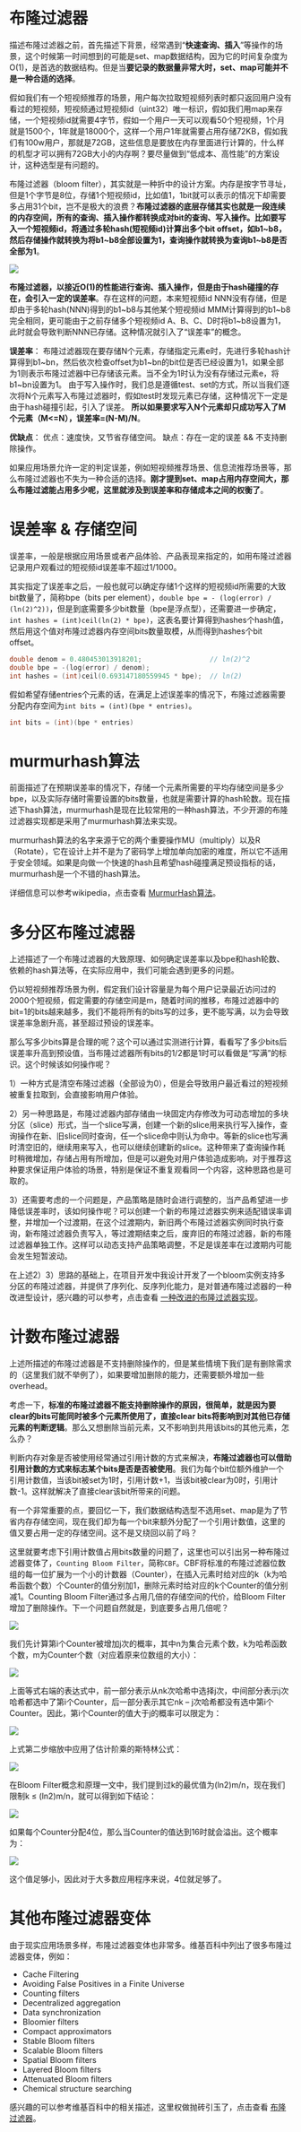 # 布隆过滤器

描述布隆过滤器之前，首先描述下背景，经常遇到“**快速查询、插入**”等操作的场景，这个时候第一时间想到的可能是set、map数据结构，因为它的时间复杂度为O(1)，是首选的数据结构。但是当**要记录的数据量非常大时，set、map可能并不是一种合适的选择**。

假如我们有一个短视频推荐的场景，用户每次拉取短视频列表时都只返回用户没有看过的短视频，短视频通过短视频id（uint32）唯一标识，假如我们用map来存储，一个短视频id就需要4字节，假如一个用户一天可以观看50个短视频，1个月就是1500个，1年就是18000个，这样一个用户1年就需要占用存储72KB，假如我们有100w用户，那就是72GB，这些信息是要放在内存里面进行计算的，什么样的机型才可以拥有72GB大小的内存啊？要尽量做到“低成本、高性能”的方案设计，这种选型是有问题的。

布隆过滤器（bloom filter），其实就是一种折中的设计方案。内存是按字节寻址，但是1个字节是8位，存储1个短视频id，比如值1，1bit就可以表示的情况下却需要多占用31个bit，岂不是极大的浪费？**布隆过滤器的底层存储其实也就是一段连续的内存空间，所有的查询、插入操作都转换成对bit的查询、写入操作。比如要写入一个短视频id，将通过多轮hash(短视频id)计算出多个bit offset，如b1~b8，然后存储操作就转换为将b1~b8全部设置为1，查询操作就转换为查询b1~b8是否全部为1**。

![](assets/布隆过滤器-9d9a1d0d.png)

**布隆过滤器，以接近O(1)的性能进行查询、插入操作，但是由于hash碰撞的存在，会引入一定的误差率**。存在这样的问题，本来短视频id NNN没有存储，但是却由于多轮hash(NNN)得到的b1~b8与其他某个短视频id MMM计算得到的b1~b8完全相同，更可能由于之前存储多个短视频id A、B、C、D时将b1~b8设置为1，此时就会导致判断NNN已存储。这种情况就引入了“误差率”的概念。

**误差率**：
布隆过滤器现在要存储N个元素，存储指定元素e时，先进行多轮hash计算得到b1~bn，然后依次检查offset为b1~bn的bit位是否已经设置为1，如果全部为1则表示布隆过滤器中已存储该元素。当不全为1时认为没有存储过元素e，将b1~bn设置为1。
由于写入操作时，我们总是遵循test、set的方式，所以当我们逐次将N个元素写入布隆过滤器时，假如test时发现元素已存储，这种情况下一定是由于hash碰撞引起，引入了误差。
**所以如果要求写入N个元素却只成功写入了M个元素（M<=N），误差率=(N-M)/N**。

**优缺点**：
优点：速度快，又节省存储空间。
缺点：存在一定的误差 && 不支持删除操作。

如果应用场景允许一定的判定误差，例如短视频推荐场景、信息流推荐场景等，那么布隆过滤器也不失为一种合适的选择。**刚才提到set、map占用内存空间大，那么布隆过滤能占用多少呢，这里就涉及到误差率和存储成本之间的权衡了**。

# 误差率 & 存储空间

误差率，一般是根据应用场景或者产品体验、产品表现来指定的，如用布隆过滤器记录用户观看过的短视频id误差率不超过1/1000。

其实指定了误差率之后，一般也就可以确定存储1个这样的短视频id所需要的大致bit数量了，简称bpe（bits per element），`double bpe = - (log(error) / (ln(2)^2))`，但是到底需要多少bit数量（bpe是浮点型），还需要进一步确定，`int hashes = (int)ceil(ln(2) * bpe)`，这表名要计算得到hashes个hash值，然后用这个值对布隆过滤器内存空间bits数量取模，从而得到hashes个bit offset。

```c
double denom = 0.480453013918201;                 // ln(2)^2
double bpe = -(log(error) / denom);
int hashes = (int)ceil(0.693147180559945 * bpe);  // ln(2)
```

假如希望存储entries个元素的话，在满足上述误差率的情况下，布隆过滤器需要分配内存空间为`int bits = (int)(bpe * entries)`。

```c
int bits = (int)(bpe * entries)
```

# murmurhash算法

前面描述了在预期误差率的情况下，存储一个元素所需要的平均存储空间是多少bpe，以及实际存储时需要设置的bits数量，也就是需要计算的hash轮数。现在描述下hash算法，murmurhash是现在比较常用的一种hash算法，不少开源的布隆过滤器实现都是采用了murmurhash算法来实现。

murmurhash算法的名字来源于它的两个重要操作MU（multiply）以及R（Rotate），它在设计上并不是为了密码学上增加单向加密的难度，所以它不适用于安全领域。如果是向做一个快速的hash且希望hash碰撞满足预设指标的话，murmurhash是一个不错的hash算法。

详细信息可以参考wikipedia，点击查看 [MurmurHash算法](https://en.wikipedia.org/wiki/MurmurHash)。

# 多分区布隆过滤器

上述描述了一个布隆过滤器的大致原理、如何确定误差率以及bpe和hash轮数、依赖的hash算法等，在实际应用中，我们可能会遇到更多的问题。

仍以短视频推荐场景为例，假定我们设计容量是为每个用户记录最近访问过的2000个短视频，假定需要的存储空间是m，随着时间的推移，布隆过滤器中的bit=1的bits越来越多，我们不能将所有的bits写的过多，更不能写满，以为会导致误差率急剧升高，甚至超过预设的误差率。

那么写多少bits算是合理的呢？这个可以通过实测进行计算，看看写了多少bits后误差率升高到预设值，当布隆过滤器所有bits的1/2都是1时可以看做是“写满”的标识。这个时候该如何操作呢？

1）一种方式是清空布隆过滤器（全部设为0），但是会导致用户最近看过的短视频被重复拉取到，会直接影响用户体验。

2）另一种思路是，布隆过滤器内部存储由一块固定内存修改为可动态增加的多块分区（slice）形式，当一个slice写满，创建一个新的slice用来执行写入操作，查询操作在新、旧slice同时查询，任一个slice命中则认为命中。等新的slice也写满时清空旧的，继续用来写入，也可以继续创建新的slice。这种带来了查询操作耗时稍微增加，存储占用有所增加，但是可以避免对用户体验造成影响，对于推荐这种要求保证用户体验的场景，特别是保证不重复观看同一个内容，这种思路也是可取的。

3）还需要考虑的一个问题是，产品策略是随时会进行调整的，当产品希望进一步降低误差率时，该如何操作呢？可以创建一个新的布隆过滤器实例来适配错误率调整，并增加一个过渡期，在这个过渡期内，新旧两个布隆过滤器实例同时执行查询，新布隆过滤器负责写入，等过渡期结束之后，废弃旧的布隆过滤器，新的布隆过滤器单独工作。这样可以动态支持产品策略调整，不足是误差率在过渡期内可能会发生短暂波动。

在上述2）3）思路的基础上，在项目开发中我设计开发了一个bloom实例支持多分区的布隆过滤器，并提供了序列化、反序列化能力，是对普通布隆过滤器的一种改进型设计，感兴趣的可以参考，点击查看 [一种改进的布隆过滤器实现](https://github.com/hitzhangjie/bloomfilter)。

# 计数布隆过滤器

上述所描述的布隆过滤器是不支持删除操作的，但是某些情境下我们是有删除需求的（这里我们就不举例了），如果要增加删除的能力，还需要额外增加一些overhead。

考虑一下，**标准的布隆过滤器不能支持删除操作的原因，很简单，就是因为要clear的bits可能同时被多个元素所使用了，直接clear bits将影响到对其他已存储元素的判断逻辑**。那么又想删除当前元素，又不影响到共用该bits的其他元素，怎么办？

判断内存对象是否被使用经常通过引用计数的方式来解决，**布隆过滤器也可以借助引用计数的方式来标志某个bits是否是否被使用**。我们为每个bit位额外维护一个引用计数值，当该bit被set为1时，引用计数+1，当该bit被clear为0时，引用计数-1。这样就解决了直接clear该bit所带来的问题。

有一个非常重要的点，要回忆一下，我们数据结构选型不选用set、map是为了节省内存存储空间，现在我们却为每一个bit来额外分配了一个引用计数值，这里的值又要占用一定的存储空间。这不是又绕回以前了吗？

这里就要考虑下引用计数值占用bits数量的问题了，这里也可以引出另一种布隆过滤器变体了，`Counting Bloom Filter`，简称`CBF`。CBF将标准的布隆过滤器位数组的每一位扩展为一个小的计数器（Counter），在插入元素时给对应的k（k为哈希函数个数）个Counter的值分别加1，删除元素时给对应的k个Counter的值分别减1。Counting Bloom Filter通过多占用几倍的存储空间的代价，给Bloom Filter增加了删除操作。下一个问题自然就是，到底要多占用几倍呢？

![](assets/布隆过滤器-861e9e74.png)

我们先计算第i个Counter被增加j次的概率，其中n为集合元素个数，k为哈希函数个数，m为Counter个数（对应着原来位数组的大小）：

![](assets/布隆过滤器-b26fb98e.png)

上面等式右端的表达式中，前一部分表示从nk次哈希中选择j次，中间部分表示j次哈希都选中了第i个Counter，后一部分表示其它nk – j次哈希都没有选中第i个Counter。因此，第i个Counter的值大于j的概率可以限定为：

![](assets/布隆过滤器-b08383e1.png)

上式第二步缩放中应用了估计阶乘的斯特林公式：

![](assets/布隆过滤器-3083e0d4.png)

在Bloom Filter概念和原理一文中，我们提到过k的最优值为(ln2)m/n，现在我们限制k ≤ (ln2)m/n，就可以得到如下结论：

![](assets/布隆过滤器-2b5424bb.png)

如果每个Counter分配4位，那么当Counter的值达到16时就会溢出。这个概率为：

![](assets/布隆过滤器-344fb354.png)

这个值足够小，因此对于大多数应用程序来说，4位就足够了。

# 其他布隆过滤器变体

由于现实应用场景多样，布隆过滤器变体也非常多。维基百科中列出了很多布隆过滤器变体，例如：

- Cache Filtering
- Avoiding False Positives in a Finite Universe
- Counting filters
- Decentralized aggregation
- Data synchronization
- Bloomier filters
- Compact approximators
- Stable Bloom filters
- Scalable Bloom filters
- Spatial Bloom filters
- Layered Bloom filters
- Attenuated Bloom filters
- Chemical structure searching

感兴趣的可以参考维基百科中的相关描述，这里权做抛砖引玉了，点击查看 [布隆过滤器](https://en.wikipedia.org/wiki/Bloom_filter)。
